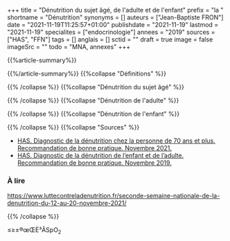 +++
title = "Dénutrition du sujet âgé, de l'adulte et de l'enfant"
prefix = "la "
shortname = "Dénutrition"
synonyms = []
auteurs = ["Jean-Baptiste FRON"]
date = "2021-11-19T11:25:57+01:00"
publishdate = "2021-11-19"
lastmod = "2021-11-19"
specialites = ["endocrinologie"]
annees = "2019"
sources = ["HAS", "FFN"]
tags = []
anglais = []
sctid = ""
draft = true
image = false
imageSrc = ""
todo = "MNA, annexes"
+++

{{%article-summary%}}



{{%/article-summary%}}
{{%collapse "Définitions" %}}



{{% /collapse %}}
{{%collapse "Dénutrition du sujet âgé" %}}


{{% /collapse %}}
{{%collapse "Dénutrition de l'adulte" %}}


{{% /collapse %}}
{{%collapse "Dénutrition de l'enfant" %}}


{{% /collapse %}}
{{%collapse "Sources" %}}

- [HAS. Diagnostic de la dénutrition chez la personne de 70 ans et plus. Recommandation de bonne pratique. Novembre 2021.](https://www.has-sante.fr/jcms/p_3165944/fr/diagnostic-de-la-denutrition-chez-la-personne-de-70-ans-et-plus)
- [HAS. Diagnostic de la dénutrition de l’enfant et de l’adulte. Recommandation de bonne pratique. Novembre 2019.](https://has-sante.fr/jcms/p_3118872/fr/diagnostic-de-la-denutrition-de-l-enfant-et-de-l-adulte)

### À lire

https://www.luttecontreladenutrition.fr/seconde-semaine-nationale-de-la-denutrition-du-12-au-20-novembre-2021/

{{% /collapse %}}

≤≥±®œŒÈ³ÂSpO<sub>2</sub>
